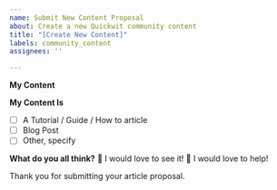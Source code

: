 ```yaml
---
name: Submit New Content Proposal
about: Create a new Quickwit community content 
title: "[Create New Content]"
labels: community_content
assignees: ''

---
```


**My Content**
<!--
👋 Hello!
Please let us know what your article is about in a few sentences and include a short outline of main topics covered.
Please include as many details as possible to provide the most value to the community!
-->

**My Content Is**

- [ ] A Tutorial / Guide / How to article
- [ ] Blog Post
- [ ] Other, specify

**What do you all think?**
👀 I would love to see it!
🚀 I would love to help!

Thank you for submitting your article proposal.